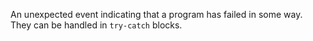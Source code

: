 An unexpected event indicating that a program has failed in some way. They can be handled in `try-catch` blocks.